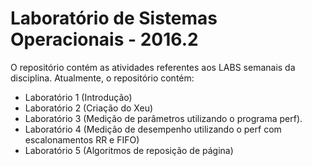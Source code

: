 # Laboratório de Sistemas Operacionais - 2016.2

O repositório contém as atividades referentes aos LABS semanais da disciplina.
Atualmente, o repositório contém:

- Laboratório 1 (Introdução)
- Laboratório 2 (Criação do Xeu)
- Laboratório 3 (Medição de parâmetros utilizando o programa perf).
- Laboratório 4 (Medição de desempenho utilizando o perf com escalonamentos RR e FIFO)
- Laboratório 5 (Algoritmos de reposição de página)
